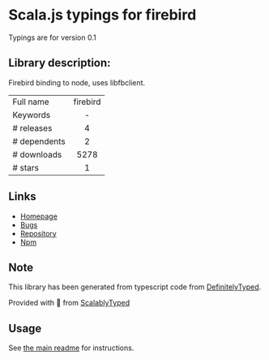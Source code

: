 
# Scala.js typings for firebird

Typings are for version 0.1

## Library description:
Firebird binding to node, uses libfbclient.

|                    |                 |
| ------------------ | :-------------: |
| Full name          | firebird |
| Keywords           | - |
| # releases         | 4 |
| # dependents       | 2 |
| # downloads        | 5278 |
| # stars            | 1 |

## Links
- [Homepage](https://github.com/xdenser/node-firebird-libfbclient#readme)
- [Bugs](http://github.com/xdenser/node-firebird-libfbclient/issues)
- [Repository](https://github.com/xdenser/node-firebird-libfbclient)
- [Npm](https://www.npmjs.com/package/firebird)
    


## Note
This library has been generated from typescript code from [DefinitelyTyped](https://definitelytyped.org).

Provided with :purple_heart: from [ScalablyTyped](https://github.com/oyvindberg/ScalablyTyped)

## Usage
See [the main readme](../../readme.md) for instructions.


